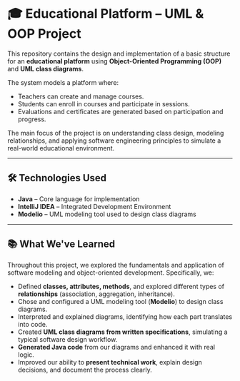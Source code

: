 # 🎓 Educational Platform – UML & OOP Project

This repository contains the design and implementation of a basic structure for an **educational platform** using **Object-Oriented Programming (OOP)** and **UML class diagrams**.

The system models a platform where:

- Teachers can create and manage courses.
- Students can enroll in courses and participate in sessions.
- Evaluations and certificates are generated based on participation and progress.

The main focus of the project is on understanding class design, modeling relationships, and applying software engineering principles to simulate a real-world educational environment.

---

## 🛠️ Technologies Used

- **Java** – Core language for implementation  
- **IntelliJ IDEA** – Integrated Development Environment  
- **Modelio** – UML modeling tool used to design class diagrams  

---

## 📚 What We've Learned

Throughout this project, we explored the fundamentals and application of software modeling and object-oriented development. Specifically, we:

- Defined **classes, attributes, methods**, and explored different types of **relationships** (association, aggregation, inheritance).
- Chose and configured a UML modeling tool (**Modelio**) to design class diagrams.
- Interpreted and explained diagrams, identifying how each part translates into code.
- Created **UML class diagrams from written specifications**, simulating a typical software design workflow.
- **Generated Java code** from our diagrams and enhanced it with real logic.
- Improved our ability to **present technical work**, explain design decisions, and document the process clearly.

